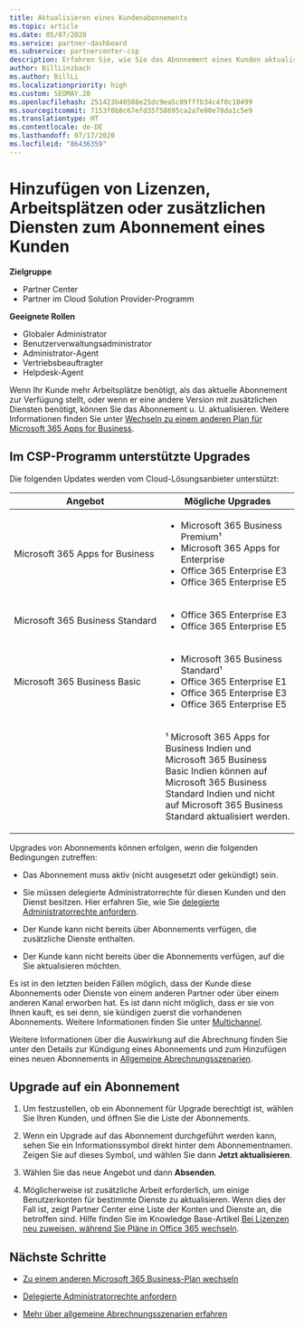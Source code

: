```yaml
---
title: Aktualisieren eines Kundenabonnements
ms.topic: article
ms.date: 05/07/2020
ms.service: partner-dashboard
ms.subservice: partnercenter-csp
description: Erfahren Sie, wie Sie das Abonnement eines Kunden aktualisieren oder ändern. Fügen Sie weitere Lizenzen oder Arbeitsplätze hinzu, oder wechseln Sie zu einer anderen Version mit zusätzlichen Diensten.
author: BillLinzbach
ms.author: BillLi
ms.localizationpriority: high
ms.custom: SEOMAY.20
ms.openlocfilehash: 251423b40508e25dc9ea5c89fffb34c4f0c10499
ms.sourcegitcommit: 7153f0b8c67efd35f58695ca2a7e00e70da1c5e9
ms.translationtype: HT
ms.contentlocale: de-DE
ms.lasthandoff: 07/17/2020
ms.locfileid: "86436359"
---
```

# <a name="add-licenses-seats-or-more-services-to-a-customers-subscription"></a>Hinzufügen von Lizenzen, Arbeitsplätzen oder zusätzlichen Diensten zum Abonnement eines Kunden

**Zielgruppe**

- Partner Center
- Partner im Cloud Solution Provider-Programm

**Geeignete Rollen**

- Globaler Administrator
- Benutzerverwaltungsadministrator
- Administrator-Agent
- Vertriebsbeauftragter
- Helpdesk-Agent

Wenn Ihr Kunde mehr Arbeitsplätze benötigt, als das aktuelle Abonnement zur Verfügung stellt, oder wenn er eine andere Version mit zusätzlichen Diensten benötigt, können Sie das Abonnement u. U. aktualisieren. Weitere Informationen finden Sie unter [Wechseln zu einem anderen Plan für Microsoft 365 Apps for Business](https://go.microsoft.com/fwlink/p/?LinkId=723577).

## <a name="upgrades-supported-in-the-csp-program"></a>Im CSP-Programm unterstützte Upgrades <a href="" id="upgradesubscription"></a>

Die folgenden Updates werden vom Cloud-Lösungsanbieter unterstützt:

<table>
<colgroup>
<col width="50%" />
<col width="50%" />
</colgroup>
<thead>
<tr class="header">
<th>Angebot</th>
<th>Mögliche Upgrades</th>
</tr>
</thead>
<tbody>
<tr class="odd">
<td>Microsoft 365 Apps for Business</td>
<td><ul>
<li>Microsoft 365 Business Premium¹</li>
<li>Microsoft 365 Apps for Enterprise</li>
<li>Office 365 Enterprise E3</li>
<li>Office 365 Enterprise E5</li>
</ul></td>
</tr>
<tr class="even">
<td>Microsoft 365 Business Standard</td>
<td><ul>
<li>Office 365 Enterprise E3</li>
<li>Office 365 Enterprise E5</li>
</ul></td>
</tr>
<tr class="odd">
<td>Microsoft 365 Business Basic</td>
<td><ul>
<li>Microsoft 365 Business Standard¹</li>
<li>Office 365 Enterprise E1</li>
<li>Office 365 Enterprise E3</li>
<li>Office 365 Enterprise E5</li>
</ul></td>
</tr>
<tr class="even">
<td></td>
<td><p>¹ Microsoft 365 Apps for Business Indien und Microsoft 365 Business Basic Indien können auf Microsoft 365 Business Standard Indien und nicht auf Microsoft 365 Business Standard aktualisiert werden.</p></td>
</tr>
</tbody>
</table>

Upgrades von Abonnements können erfolgen, wenn die folgenden Bedingungen zutreffen:

- Das Abonnement muss aktiv (nicht ausgesetzt oder gekündigt) sein.

- Sie müssen delegierte Administratorrechte für diesen Kunden und den Dienst besitzen. Hier erfahren Sie, wie Sie [delegierte Administratorrechte anfordern](request-a-relationship-with-a-customer.md).

- Der Kunde kann nicht bereits über Abonnements verfügen, die zusätzliche Dienste enthalten.

- Der Kunde kann nicht bereits über die Abonnements verfügen, auf die Sie aktualisieren möchten.

Es ist in den letzten beiden Fällen möglich, dass der Kunde diese Abonnements oder Dienste von einem anderen Partner oder über einem anderen Kanal erworben hat. Es ist dann nicht möglich, dass er sie von Ihnen kauft, es sei denn, sie kündigen zuerst die vorhandenen Abonnements. Weitere Informationen finden Sie unter [Multichannel](multichannel.md).

Weitere Informationen über die Auswirkung auf die Abrechnung finden Sie unter den Details zur Kündigung eines Abonnements und zum Hinzufügen eines neuen Abonnements in [Allgemeine Abrechnungsszenarien](common-billing-scenarios.md).

## <a name="upgrade-a-subscription"></a>Upgrade auf ein Abonnement

1. Um festzustellen, ob ein Abonnement für Upgrade berechtigt ist, wählen Sie Ihren Kunden, und öffnen Sie die Liste der Abonnements.

2. Wenn ein Upgrade auf das Abonnement durchgeführt werden kann, sehen Sie ein Informationssymbol direkt hinter dem Abonnementnamen. Zeigen Sie auf dieses Symbol, und wählen Sie dann **Jetzt aktualisieren**.

3. Wählen Sie das neue Angebot und dann **Absenden**.

4. Möglicherweise ist zusätzliche Arbeit erforderlich, um einige Benutzerkonten für bestimmte Dienste zu aktualisieren. Wenn dies der Fall ist, zeigt Partner Center eine Liste der Konten und Dienste an, die betroffen sind. Hilfe finden Sie im Knowledge Base-Artikel [Bei Lizenzen neu zuweisen, während Sie Pläne in Office 365 wechseln](https://go.microsoft.com/fwlink/p/?LinkId=723576).

## <a name="next-steps"></a>Nächste Schritte

- [Zu einem anderen Microsoft 365 Business-Plan wechseln](https://go.microsoft.com/fwlink/p/?LinkId=723577)

- [Delegierte Administratorrechte anfordern](request-a-relationship-with-a-customer.md)

- [Mehr über allgemeine Abrechnungsszenarien erfahren](common-billing-scenarios.md)